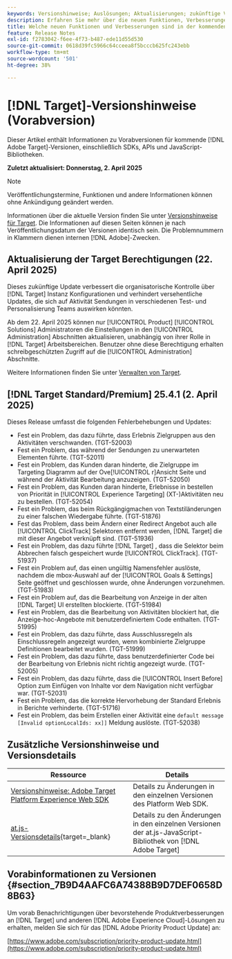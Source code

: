```yaml
---
keywords: Versionshinweise; Auslösungen; Aktualisierungen; zukünftige Version; Verbesserungen; neue Funktionen; Behebt; Aktualisierungen; Prerelease; Frühzeitiger Zugriff
description: Erfahren Sie mehr über die neuen Funktionen, Verbesserungen und Fehlerbehebungen in der kommenden Version von [!DNL Adobe Target] sowie in den zugehörigen SDKs, APIs und JavaScript-Bibliotheken.
title: Welche neuen Funktionen und Verbesserungen sind in der kommenden  [!DNL Target] -Version enthalten?
feature: Release Notes
exl-id: f2783042-f6ee-4f73-b487-ede11d55d530
source-git-commit: 0618d39fc5966c64cceea8f5bcccb625fc243ebb
workflow-type: tm+mt
source-wordcount: '501'
ht-degree: 38%

---
```


# [!DNL Target]-Versionshinweise (Vorabversion)

Dieser Artikel enthält Informationen zu Vorabversionen für kommende [!DNL Adobe Target]-Versionen, einschließlich SDKs, APIs und JavaScript-Bibliotheken.

**Zuletzt aktualisiert: Donnerstag, 2. April 2025**

>[!NOTE]
>
>Veröffentlichungstermine, Funktionen und andere Informationen können ohne Ankündigung geändert werden.
>
>Informationen über die aktuelle Version finden Sie unter [Versionshinweise für Target](release-notes.md). Die Informationen auf diesen Seiten können je nach Veröffentlichungsdatum der Versionen identisch sein. Die Problemnummern in Klammern dienen internen [!DNL Adobe]-Zwecken.

## Aktualisierung der Target Berechtigungen (22. April 2025)

Dieses zukünftige Update verbessert die organisatorische Kontrolle über [!DNL Target] Instanz Konfigurationen und verhindert versehentliche Updates, die sich auf Aktivität Sendungen in verschiedenen Test- und Personalisierung Teams auswirken könnten.

Ab dem 22. April 2025 können nur [!UICONTROL Product] [!UICONTROL Solutions] Administratoren die Einstellungen in den [!UICONTROL Administration] Abschnitten aktualisieren, unabhängig von ihrer Rolle in [!DNL Target] Arbeitsbereichen. Benutzer ohne diese Berechtigung erhalten schreibgeschützten Zugriff auf die [!UICONTROL Administration] Abschnitte.

Weitere Informationen finden Sie unter [Verwalten von Target](/help/main/administrating-target/start-target.md).

## [!DNL Target Standard/Premium] 25.4.1 (2. April 2025)

Dieses Release umfasst die folgenden Fehlerbehebungen und Updates:

* Fest ein Problem, das dazu führte, dass Erlebnis Zielgruppen aus den Aktivitäten verschwanden. (TGT-52003)
* Fest ein Problem, das während der Sendungen zu unerwarteten Elementen führte. (TGT-52011)
* Fest ein Problem, das Kunden daran hinderte, die Zielgruppe im Targeting Diagramm auf der Ove[!UICONTROL r]Ansicht Seite und während der Aktivität Bearbeitung anzuzeigen. (TGT-52050)
* Fest ein Problem, das Kunden daran hinderte, Erlebnisse in bestellen von Priorität in [!UICONTROL Experience Targeting] (XT-)Aktivitäten neu zu bestellen. (TGT-52054)
* Fest ein Problem, das beim Rückgängigmachen von Textstiländerungen zu einer falschen Wiedergabe führte. (TGT-51876)
* Fest das Problem, dass beim Ändern einer Redirect Angebot auch alle [!UICONTROL ClickTrack] Selektoren entfernt werden, [!DNL Target] die mit dieser Angebot verknüpft sind. (TGT-51936)
* Fest ein Problem, das dazu führte [!DNL Target] , dass die Selektor beim Abbrechen falsch gespeichert wurde [!UICONTROL ClickTrack]. (TGT-51937)
* Fest ein Problem auf, das einen ungültig Namensfehler auslöste, nachdem die mbox-Auswahl auf der [!UICONTROL Goals & Settings] Seite geöffnet und geschlossen wurde, ohne Änderungen vorzunehmen. (TGT-51983)
* Fest ein Problem auf, das die Bearbeitung von Anzeige in der alten [!DNL Target] UI erstellten blockierte. (TGT-51984)
* Fest ein Problem, das die Bearbeitung von Aktivitäten blockiert hat, die Anzeige-hoc-Angebote mit benutzerdefiniertem Code enthalten. (TGT-51995)
* Fest ein Problem, das dazu führte, dass Ausschlussregeln als Einschlussregeln angezeigt wurden, wenn kombinierte Zielgruppe Definitionen bearbeitet wurden. (TGT-51999)
* Fest ein Problem, das dazu führte, dass benutzerdefinierter Code bei der Bearbeitung von Erlebnis nicht richtig angezeigt wurde. (TGT-52005)
* Fest ein Problem, das dazu führte, dass die [!UICONTROL Insert Before] Option zum Einfügen von Inhalte vor dem Navigation nicht verfügbar war. (TGT-52031)
* Fest ein Problem, das die korrekte Hervorhebung der Standard Erlebnis in Berichte verhinderte. (TGT-51716)
* Fest ein Problem, das beim Erstellen einer Aktivität eine `default message [Invalid optionLocalIds: xx]]` Meldung auslöste. (TGT-52038)

<!-- 
## [!DNL Target Standard/Premium] 24.10.2 (October 21, 2024)

This release contains the following fixes:

* Fixed an issue that prevented [!UICONTROL Recommendations] activities from loading in [!UICONTROL Compose] and [!UICONTROL Browse] modes. (TGT-50709)
* Fixed an issue with the new [[!DNL Google Chrome] [!UICONTROL Visual Editing Helper] extension](/help/main/c-experiences/c-visual-experience-composer/r-troubleshoot-composer/visual-editing-helper-extension.md) that caused a redirect from the [!UICONTROL Visual Experience Composer] (VEC) to the [!UICONTROL Activities Library] after clicking Cancel. Before this fix, customers needed to refresh the [!UICONTROL Activities Library] before being able to create new activities. (TGT-49980)-->

## Zusätzliche Versionshinweise und Versionsdetails

| Ressource | Details |
|--- |--- |
| [Versionshinweise: Adobe Target Platform Experience Web SDK](https://experienceleague.adobe.com/docs/experience-platform/edge/release-notes.html?lang=de) | Details zu Änderungen in den einzelnen Versionen des Platform Web SDK. |
| [at.js-Versionsdetails](https://experienceleague.adobe.com/docs/target-dev/developer/client-side/at-js-implementation/target-atjs-versions.html?lang=de){target=_blank} | Details zu den Änderungen in den einzelnen Versionen der at.js-JavaScript-Bibliothek von [!DNL Adobe Target] |

## Vorabinformationen zu Versionen {#section_7B9D4AAFC6A74388B9D7DEF0658D8B63}

Um vorab Benachrichtigungen über bevorstehende Produktverbesserungen an [!DNL Target] und anderen [!DNL Adobe Experience Cloud]-Lösungen zu erhalten, melden Sie sich für das [!DNL Adobe Priority Product Update] an:

[https://www.adobe.com/subscription/priority-product-update.html](https://www.adobe.com/subscription/priority-product-update.html)
